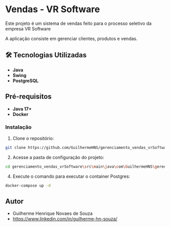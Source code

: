 # Vendas - VR Software

Este projeto é um sistema de vendas feito para o processo seletivo da empresa VR Software

A aplicação consiste em gerenciar clientes, produtos e vendas.

## 🛠️ Tecnologias Utilizadas

- **Java**
- **Swing**
- **PostgreSQL**

## Pré-requisitos

- **Java 17+**
- **Docker**

### Instalação

1. Clone o repositório:

```bash
git clone https://github.com/GuilhermeHNS/gerenciamento_vendas_vrSoftware.git
```

2. Acesse a pasta de configuração do projeto:

```bash
cd gerenciamento_vendas_vrSoftware\src\main\java\com\GuilhermeHNS\gerenciamento_vendas_vrSoftware\configuration\scriptsDB
```

4. Execute o comando para executar o container Postgres:

```bash
docker-compose up -d
```

## Autor
- Guilherme Henrique Novaes de Souza
- https://www.linkedin.com/in/guilherme-hn-souza/
